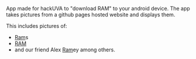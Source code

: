 App made for hackUVA to "download RAM" to your android device. The app takes pictures from a github pages hosted website and displays them.

This includes pictures of:
- [Ram](http://swaha.me/images/ram22.jpg)s
- [RAM](http://swaha.me/images/ram28.jpg)
- and our friend Alex [Ram](http://swaha.me/images/ram9.jpg)ey among others.


